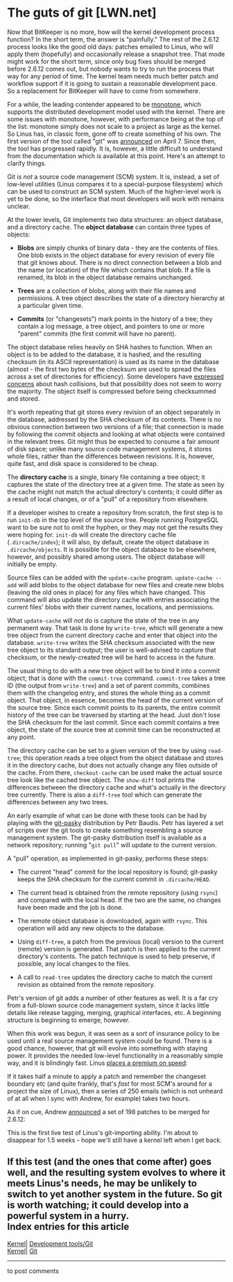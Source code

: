 # The guts of git [LWN.net]

Now that BitKeeper is no more, how will the kernel development process function? In the short term, the answer is "painfully." The rest of the 2.6.12 process looks like the good old days: patches emailed to Linus, who will apply them (hopefully) and occasionally release a snapshot tree. That mode might work for the short term, since only bug fixes should be merged before 2.6.12 comes out, but nobody wants to try to run the process that way for any period of time. The kernel team needs much better patch and workflow support if it is going to sustain a reasonable development pace. So a replacement for BitKeeper will have to come from somewhere. 

For a while, the leading contender appeared to be [monotone](http://www.venge.net/monotone/), which supports the distributed development model used with the kernel. There are some issues with monotone, however, with performance being at the top of the list: monotone simply does not scale to a project as large as the kernel. So Linus has, in classic form, gone off to create something of his own. The first version of the tool called "git" was [announced](/Articles/131312/) on April 7. Since then, the tool has progressed rapidly. It is, however, a little difficult to understand from the documentation which is available at this point. Here's an attempt to clarify things. 

Git is _not_ a source code management (SCM) system. It is, instead, a set of low-level utilities (Linus compares it to a special-purpose filesystem) which can be used to construct an SCM system. Much of the higher-level work is yet to be done, so the interface that most developers will work with remains unclear. 

At the lower levels, Git implements two data structures: an object database, and a directory cache. The **object database** can contain three types of objects: 

  * **Blobs** are simply chunks of binary data - they are the contents of files. One blob exists in the object database for every revision of every file that git knows about. There is no direct connection between a blob and the name (or location) of the file which contains that blob. If a file is renamed, its blob in the object database remains unchanged. 

  * **Trees** are a collection of blobs, along with their file names and permissions. A tree object describes the state of a directory hierarchy at a particular given time. 

  * **Commits** (or "changesets") mark points in the history of a tree; they contain a log message, a tree object, and pointers to one or more "parent" commits (the first commit will have no parent). 




The object database relies heavily on SHA hashes to function. When an object is to be added to the database, it is hashed, and the resulting checksum (in its ASCII representation) is used as its name in the database (almost - the first two bytes of the checksum are used to spread the files across a set of directories for efficiency). Some developers have [expressed concerns](/Articles/131752/) about hash collisions, but that possibility does not seem to worry the majority. The object itself is compressed before being checksummed and stored. 

It's worth repeating that git stores every revision of an object separately in the database, addressed by the SHA checksum of its contents. There is no obvious connection between two versions of a file; that connection is made by following the commit objects and looking at what objects were contained in the relevant trees. Git might thus be expected to consume a fair amount of disk space; unlike many source code management systems, it stores whole files, rather than the differences between revisions. It is, however, quite fast, and disk space is considered to be cheap. 

The **directory cache** is a single, binary file containing a tree object; it captures the state of the directory tree at a given time. The state as seen by the cache might not match the actual directory's contents; it could differ as a result of local changes, or of a "pull" of a repository from elsewhere. 

If a developer wishes to create a repository from scratch, the first step is to run `init-db` in the top level of the source tree. People running PostgreSQL want to be sure not to omit the hyphen, or they may not get the results they were hoping for. `init-db` will create the directory cache file (`.dircache/index`); it will also, by default, create the object database in `.dircache/objects`. It is possible for the object database to be elsewhere, however, and possibly shared among users. The object database will initially be empty. 

Source files can be added with the `update-cache` program. `update-cache --add` will add blobs to the object database for new files and create new blobs (leaving the old ones in place) for any files which have changed. This command will also update the directory cache with entries associating the current files' blobs with their current names, locations, and permissions. 

What `update-cache` will _not_ do is capture the state of the tree in any permanent way. That task is done by `write-tree`, which will generate a new tree object from the current directory cache and enter that object into the database. `write-tree` writes the SHA checksum associated with the new tree object to its standard output; the user is well-advised to capture that checksum, or the newly-created tree will be hard to access in the future. 

The usual thing to do with a new tree object will be to bind it into a commit object; that is done with the `commit-tree` command. `commit-tree` takes a tree ID (the output from `write-tree`) and a set of parent commits, combines them with the changelog entry, and stores the whole thing as a commit object. That object, in essence, becomes the head of the current version of the source tree. Since each commit points to its parents, the entire commit history of the tree can be traversed by starting at the head. Just don't lose the SHA checksum for the last commit. Since each commit contains a tree object, the state of the source tree at commit time can be reconstructed at any point. 

The directory cache can be set to a given version of the tree by using `read-tree`; this operation reads a tree object from the object database and stores it in the directory cache, but does not actually change any files outside of the cache. From there, `checkout-cache` can be used make the actual source tree look like the cached tree object. The `show-diff` tool prints the differences between the directory cache and what's actually in the directory tree currently. There is also a `diff-tree` tool which can generate the differences between any two trees. 

An early example of what can be done with these tools can be had by playing with the [git-pasky](/Articles/131560/) distribution by Petr Baudis. Petr has layered a set of scripts over the git tools to create something resembling a source management system. The git-pasky distribution itself is available as a network repository; running "`git pull`" will update to the current version. 

A "pull" operation, as implemented in git-pasky, performs these steps: 

  * The current "head" commit for the local repository is found; git-pasky keeps the SHA checksum for the current commit in `.dircache/HEAD`. 

  * The current head is obtained from the remote repository (using `rsync`) and compared with the local head. If the two are the same, no changes have been made and the job is done. 

  * The remote object database is downloaded, again with `rsync`. This operation will add any new objects to the database. 

  * Using `diff-tree`, a patch from the previous (local) version to the current (remote) version is generated. That patch is then applied to the current directory's contents. The patch technique is used to help preserve, if possible, any local changes to the files. 

  * A call to `read-tree` updates the directory cache to match the current revision as obtained from the remote repository. 




Petr's version of git adds a number of other features as well. It is a far cry from a full-blown source code management system, since it lacks little details like release tagging, merging, graphical interfaces, etc. A beginning structure is beginning to emerge, however. 

When this work was begun, it was seen as a sort of insurance policy to be used until a real source management system could be found. There is a good chance, however, that git will evolve into something with staying power. It provides the needed low-level functionality in a reasonably simple way, and it is blindingly fast. Linus [places a premium on speed](/Articles/131669/): 

If it takes half a minute to apply a patch and remember the changeset boundary etc (and quite frankly, that's _fast_ for most SCM's around for a project the size of Linux), then a series of 250 emails (which is not unheard of at all when I sync with Andrew, for example) takes two hours. 

As if on cue, Andrew [announced](/Articles/131754/) a set of 198 patches to be merged for 2.6.12: 

This is the first live test of Linus's git-importing ability. I'm about to disappear for 1.5 weeks - hope we'll still have a kernel left when I get back. 

If this test (and the ones that come after) goes well, and the resulting system evolves to where it meets Linus's needs, he may be unlikely to switch to yet another system in the future. So git is worth watching; it could develop into a powerful system in a hurry.  
Index entries for this article  
---  
[Kernel](/Kernel/Index)| [Development tools/Git](/Kernel/Index#Development_tools-Git)  
[Kernel](/Kernel/Index)| [Git](/Kernel/Index#Git)  
  


* * *

to post comments 
